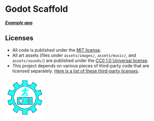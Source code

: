# Godot Scaffold

_**[Example app](https://github.com/snoringcatgames/squirrel-away)**_

## Licenses

-   All code is published under the [MIT license](LICENSE).
-   All art assets (files under `assets/images/`, `assets/music/`, and `assets/sounds/`) are published under the [CC0 1.0 Universal license](https://creativecommons.org/publicdomain/zero/1.0/deed.en).
-   This project depends on various pieces of third-party code that are licensed separately. [Here is a list of these third-party licenses](./src/scaffold_third_party_licenses.gd).

![An animated icon consisting of spinning gear, a game controller, and a pixelated jumping character](assets/images/spinning_gear_icon.gif)
